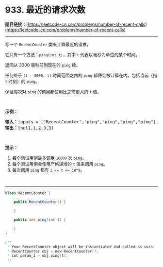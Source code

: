 # 933. 最近的请求次数

**题目链接：**[https://leetcode-cn.com/problems/number-of-recent-calls](https://leetcode-cn.com/problems/number-of-recent-calls)

---

<div class="content__1Y2H">
 <div class="notranslate">
  <p>写一个&nbsp;<code>RecentCounter</code>&nbsp;类来计算最近的请求。</p> 
  <p>它只有一个方法：<code>ping(int t)</code>，其中&nbsp;<code>t</code>&nbsp;代表以毫秒为单位的某个时间。</p> 
  <p>返回从 3000 毫秒前到现在的&nbsp;<code>ping</code>&nbsp;数。</p> 
  <p>任何处于&nbsp;<code>[t - 3000, t]</code>&nbsp;时间范围之内的 <code>ping</code>&nbsp;都将会被计算在内，包括当前（指 <code>t</code>&nbsp;时刻）的 <code>ping</code>。</p> 
  <p>保证每次对 <code>ping</code> 的调用都使用比之前更大的 <code>t</code> 值。</p> 
  <p>&nbsp;</p> 
  <p><strong>示例：</strong></p> 
  <pre class="language-text"><strong>输入：</strong>inputs = ["RecentCounter","ping","ping","ping","ping"], inputs = [[],[1],[100],[3001],[3002]]
<strong>输出：</strong>[null,1,2,3,3]</pre> 
  <p>&nbsp;</p> 
  <p><strong>提示：</strong></p> 
  <ol> 
   <li>每个测试用例最多调用&nbsp;<code>10000</code>&nbsp;次&nbsp;<code>ping</code>。</li> 
   <li>每个测试用例会使用严格递增的 <code>t</code> 值来调用&nbsp;<code>ping</code>。</li> 
   <li>每次调用 <code>ping</code>&nbsp;都有&nbsp;<code>1 &lt;= t &lt;= 10^9</code>。</li> 
  </ol> 
  <p>&nbsp;</p> 
 </div>
</div>

---

```java
class RecentCounter {

    public RecentCounter() {
        
    }
    
    public int ping(int t) {
        
    }
}

/**
 * Your RecentCounter object will be instantiated and called as such:
 * RecentCounter obj = new RecentCounter();
 * int param_1 = obj.ping(t);
 */
```